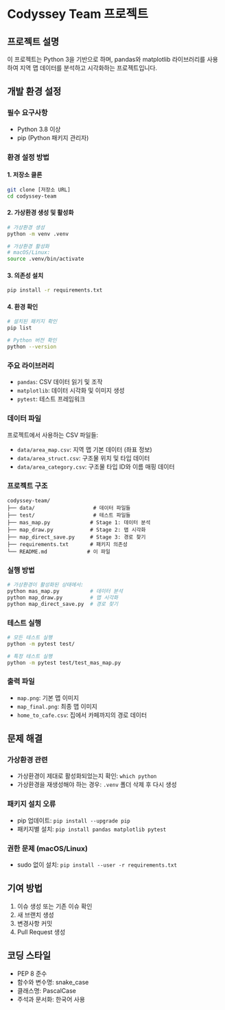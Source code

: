# Codyssey Team 프로젝트

## 프로젝트 설명
이 프로젝트는 Python 3을 기반으로 하며, pandas와 matplotlib 라이브러리를 사용하여 지역 맵 데이터를 분석하고 시각화하는 프로젝트입니다.

## 개발 환경 설정

### 필수 요구사항
- Python 3.8 이상
- pip (Python 패키지 관리자)

### 환경 설정 방법

#### 1. 저장소 클론
```bash
git clone [저장소 URL]
cd codyssey-team
```

#### 2. 가상환경 생성 및 활성화
```bash
# 가상환경 생성
python -m venv .venv

# 가상환경 활성화
# macOS/Linux:
source .venv/bin/activate
```

#### 3. 의존성 설치
```bash
pip install -r requirements.txt
```

#### 4. 환경 확인
```bash
# 설치된 패키지 확인
pip list

# Python 버전 확인
python --version
```

### 주요 라이브러리
- `pandas`: CSV 데이터 읽기 및 조작
- `matplotlib`: 데이터 시각화 및 이미지 생성
- `pytest`: 테스트 프레임워크

### 데이터 파일
프로젝트에서 사용하는 CSV 파일들:
- `data/area_map.csv`: 지역 맵 기본 데이터 (좌표 정보)
- `data/area_struct.csv`: 구조물 위치 및 타입 데이터
- `data/area_category.csv`: 구조물 타입 ID와 이름 매핑 데이터

### 프로젝트 구조
```
codyssey-team/
├── data/                   # 데이터 파일들
├── test/                   # 테스트 파일들
├── mas_map.py             # Stage 1: 데이터 분석
├── map_draw.py            # Stage 2: 맵 시각화
├── map_direct_save.py     # Stage 3: 경로 찾기
├── requirements.txt       # 패키지 의존성
└── README.md             # 이 파일
```

### 실행 방법
```bash
# 가상환경이 활성화된 상태에서:
python mas_map.py          # 데이터 분석
python map_draw.py         # 맵 시각화  
python map_direct_save.py  # 경로 찾기
```

### 테스트 실행
```bash
# 모든 테스트 실행
python -m pytest test/

# 특정 테스트 실행
python -m pytest test/test_mas_map.py
```

### 출력 파일
- `map.png`: 기본 맵 이미지
- `map_final.png`: 최종 맵 이미지
- `home_to_cafe.csv`: 집에서 카페까지의 경로 데이터

## 문제 해결

### 가상환경 관련
- 가상환경이 제대로 활성화되었는지 확인: `which python`
- 가상환경을 재생성해야 하는 경우: `.venv` 폴더 삭제 후 다시 생성

### 패키지 설치 오류
- pip 업데이트: `pip install --upgrade pip`
- 패키지별 설치: `pip install pandas matplotlib pytest`

### 권한 문제 (macOS/Linux)
- sudo 없이 설치: `pip install --user -r requirements.txt`

## 기여 방법
1. 이슈 생성 또는 기존 이슈 확인
2. 새 브랜치 생성
3. 변경사항 커밋
4. Pull Request 생성

## 코딩 스타일
- PEP 8 준수
- 함수와 변수명: snake_case
- 클래스명: PascalCase
- 주석과 문서화: 한국어 사용

